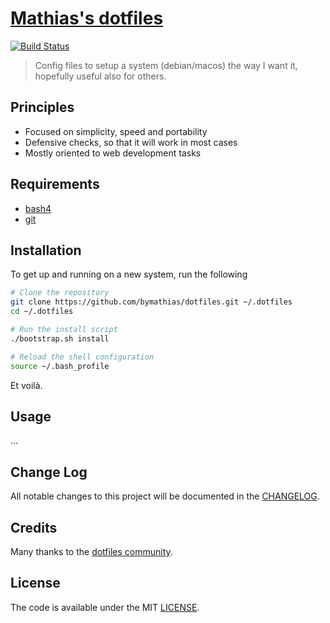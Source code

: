 # [Mathias's dotfiles][dotfiles]

[![Build Status][travis-ci-img]][travis-ci]

> Config files to setup a system (debian/macos) the way I want it, hopefully useful also for others.

## Principles

- Focused on simplicity, speed and portability
- Defensive checks, so that it will work in most cases
- Mostly oriented to web development tasks

## Requirements

- [bash4][bash4]
- [git][git]

## Installation

To get up and running on a new system, run the following
```bash
# Clone the repository
git clone https://github.com/bymathias/dotfiles.git ~/.dotfiles
cd ~/.dotfiles

# Run the install script
./bootstrap.sh install

# Reload the shell configuration
source ~/.bash_profile
```
Et voil&agrave;.

## Usage

...

## Change Log

All notable changes to this project will be documented in the [CHANGELOG](CHANGELOG.md).

## Credits

Many thanks to the [dotfiles community][dotfiles-community].

## License

The code is available under the MIT [LICENSE](LICENSE.txt).


<!-- Links -->

[dotfiles]: https://github.com/bymathias/dotfiles

[travis-ci]: https://travis-ci.org/bymathias/dotfiles
[travis-ci-img]: http://img.shields.io/travis/bymathias/dotfiles.svg?style=flat-square

[bash4]: https://www.gnu.org/software/bash
[git]: https://git-scm.com

[dotfiles-community]: http://dotfiles.github.io

